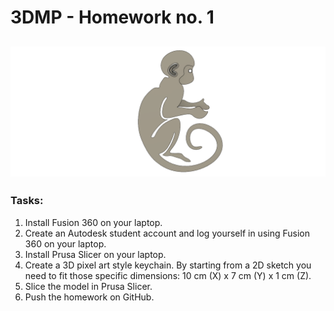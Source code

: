 # 3DMP -  Homework no. 1
![](https://github.com/Burdun/3DMP/blob/main/Homework/Homework%231/Monkey_Keychain_Improved_Version/Monkey_Keychain_Version2.png)
--------------------------------------------------------------------------------------------------
### Tasks:
1. Install Fusion 360 on your laptop.
2. Create an Autodesk student account and log yourself in using Fusion 360 on your laptop.
3. Install Prusa Slicer on your laptop.
4. Create a 3D pixel art style keychain. By starting from a 2D sketch you need to fit those specific dimensions: 10 cm (X) x 7 cm (Y) x 1 cm (Z).
5. Slice the model in Prusa Slicer.
6. Push the homework on GitHub.

